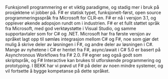 Funksjonell programmering er et viktig paradigme, og stadig mer i bruk på prosjektene vi jobber på. F# er statisk typet, funksjonelt-først, open source programmeringsspråk fra Microsoft for CLR-en. F# er nå i versjon 3.1, og opplever økende adopsjon rundt om i industrien. F# er et fullt støttet språk fra Microsoft, med god verktøystøtte i Visual Studio, og samme supportavtaler som for C# og .NET. Microsoft har fra første versjon av språket lagt opp til sømløs integrasjon mellom C# og F#, noe som gjør det mulig å skrive deler av løsningen i F#, og andre deler av løsningen i C#. Mange av nyhetene i C# er hentet fra F#, async/await i C# 5.0 er basert på Asynchronous Workflows fra F# 2.0. F# egner seg også godt som skriptspråk, og F# Interactive kan brukes til utforskende programmering og prototyping. I BEKK har vi prøvd ut F# på deler av noen mindre systemer, og vil fortsette å bygge kompetanse på dette språket.   